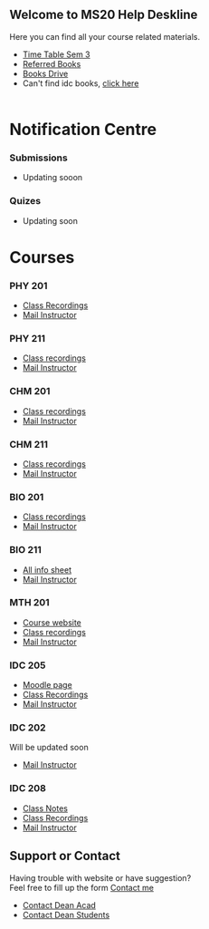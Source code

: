 ## Welcome to MS20 Help Deskline
Here you can find all your course related materials.
  
* [Time Table Sem 3](https://drive.google.com/file/d/1QaLe_aH47vuN6kEFl3Mvld6QKMGEsUT6/view?usp=sharing)
* [Referred Books](https://rajeshpotlia.github.io/Referred-Books/)
* [Books Drive](https://drive.google.com/folderview?id=1g--vKXs8g3blDSU-M3UYjm5_L3I_NKv6)
* Can't  find idc books, [click here](https://drive.google.com/folderview?id=1fyig2Kw5QiYM-US_HnjR_f_8aKJS_lf-)
<br> </br>
# Notification Centre
### Submissions
* Updating sooon
### Quizes
* Updating soon
# Courses
### PHY 201
* [Class Recordings](https://www.youtube.com/playlist?list=PLFcOcw2zQTp5kfTwfj67qQ1JLAjuqrQaz)
* <a href = "mailto:	kinjalk@iisermohali.ac.in?subject = Feedback&body = Message"> Mail Instructor </a>
### PHY 211
* [Class recordings](https://www.youtube.com/playlist?list=PLFcOcw2zQTp5xdR8ZZKKdYO50cxyll4zs)
* <a href = "mailto:skgoyal@iisermohali.ac.in?subject = Feedback&body = Message"> Mail Instructor </a>
### CHM 201
* [Class recordings](https://www.youtube.com/playlist?list=PLFcOcw2zQTp4Xhf29QydvdCdfkvkMHLyx)
* <a href = "mailto:jgeorge@iisermohali.ac.in?subject = Feedback&body = Message"> Mail Instructor </a>
  
### CHM 211
* [Class recordings](https://youtube.com/playlist?list=PLFcOcw2zQTp4JXktZCTXuWdhNAEosYt65)
* <a href = "mailto:samrat@iisermohali.ac.in?subject = Feedback&body = Message"> Mail Instructor </a>
  
### BIO 201
* [Class recordings](https://youtube.com/playlist?list=PLFcOcw2zQTp7EK5McfkTSU1RpYyi6ol_C)
* <a href = "mailto:rhitoban@iisermohali.ac.in?subject = Feedback&body = Message"> Mail Instructor </a>
  
### BIO 211
* [All info sheet](https://docs.google.com/spreadsheets/d/1R4cYy2i8FCsIOIsLwWcLcrHsdTChavAe/edit#gid=2146736409)
* <a href = "mailto:prasad@iisermohali.ac.in?subject = Feedback&body = Message"> Mail Instructor </a>
  
### MTH 201
* [Course website](https://sejdm.github.io/mth201/assignments.html)
* [Class recordings](https://youtube.com/playlist?list=PLFcOcw2zQTp7KJUA6SmCwgmPyhFvlhNPt)
* <a href = "mailto:shane@iisermohali.ac.in?subject = Feedback&body = Message"> Mail Instructor </a>

### IDC 205
* [Moodle page](https://web.iisermohali.ac.in/moodle/course/view.php?id=772)
* [Class Recordings](https://youtube.com/playlist?list=PLFcOcw2zQTp7qmrT0AHTe_mNwqgr8MYt0)
* <a href = "mailto:ravisri@iisermohali.ac.in?subject = Feedback&body = Message"> Mail Instructor </a>

### IDC 202
Will be updated soon
* <a href = "mailto:rpotlia11@gmail.com?subject = Feedback&body = Message"> Mail Instructor </a>
  
### IDC 208
* [Class Notes](https://drive.google.com/drive/folders/1RVQg9XB32bU5tuE8qwxXKaVHjKQdzsly?usp=sharing)
* [Class Recordings](https://drive.google.com/drive/folders/1of3-oks6Hh9codGRnDqENm2Of0mez2pB?usp=sharing)
* <a href = "mailto:rpotlia11@gmail.com?subject = Feedback&body = Message"> Mail Instructor </a>
  
## Support or Contact

Having trouble with website or have suggestion? 
  <br>
Feel free to fill up the form [Contact me](https://forms.gle/Xdtgi1NkuUxufk8X8)
* <a href = "mailto:deanacad@iisermohali.ac.in?subject = Feedback&body = Message"> Contact Dean Acad </a>
* <a href = "mailto:deanstudents@iisermohali.ac.in?subject = Feedback&body = Message"> Contact Dean Students </a>
